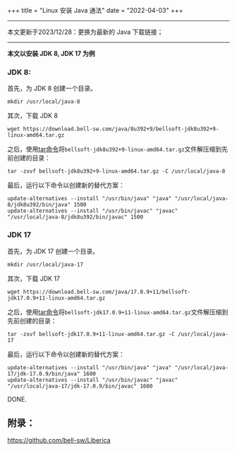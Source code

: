 +++
title = "Linux 安装 Java 通法"
date = "2022-04-03"
+++

---

本文更新于2023/12/28：更换为最新的 Java 下载链接；

---

**本文以安装 JDK 8, JDK 17 为例**

### JDK 8:

首先，为 JDK 8 创建一个目录。

```
mkdir /usr/local/java-8
```

其次，下载 JDK 8

```
wget https://download.bell-sw.com/java/8u392+9/bellsoft-jdk8u392+9-linux-amd64.tar.gz
```

之后，使用[tar命令](http://www.runoob.com/linux/linux-comm-tar.html)将`bellsoft-jdk8u392+9-linux-amd64.tar.gz`文件解压缩到先前创建的目录：

```
tar -zxvf bellsoft-jdk8u392+9-linux-amd64.tar.gz -C /usr/local/java-8
```

最后，运行以下命令以创建新的替代方案：

```
update-alternatives --install "/usr/bin/java" "java" "/usr/local/java-8/jdk8u392/bin/java" 1500
update-alternatives --install "/usr/bin/javac" "javac" "/usr/local/java-8/jdk8u392/bin/javac" 1500
```

### JDK 17

首先，为 JDK 17 创建一个目录。

```
mkdir /usr/local/java-17
```

其次，下载 JDK 17

```
wget https://download.bell-sw.com/java/17.0.9+11/bellsoft-jdk17.0.9+11-linux-amd64.tar.gz
```

之后，使用[tar命令](http://www.runoob.com/linux/linux-comm-tar.html)将`bellsoft-jdk17.0.9+11-linux-amd64.tar.gz`文件解压缩到先前创建的目录：

```
tar -zxvf bellsoft-jdk17.0.9+11-linux-amd64.tar.gz -C /usr/local/java-17
```

最后，运行以下命令以创建新的替代方案：

```
update-alternatives --install "/usr/bin/java" "java" "/usr/local/java-17/jdk-17.0.9/bin/java" 1600
update-alternatives --install "/usr/bin/javac" "javac" "/usr/local/java-17/jdk-17.0.9/bin/javac" 1600
```

DONE.

## 附录：

https://github.com/bell-sw/Liberica
